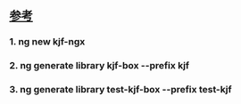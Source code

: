 ## [参考](https://segmentfault.com/a/1190000022637243)

### 1. ng new kjf-ngx

### 2. ng generate library kjf-box --prefix kjf

### 3. ng generate library test-kjf-box --prefix test-kjf

